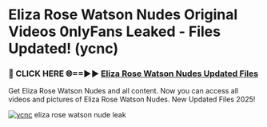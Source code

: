 # Eliza Rose Watson Nudes Original Videos 0nlyFans Leaked - Files Updated! (ycnc)

<h3>🔴 CLICK HERE 🌐==►► <a href="https://tinyurl.com/4mcuefdz" rel="nofollow">Eliza Rose Watson Nudes Updated Files</a></h3>

Get Eliza Rose Watson Nudes and all content. Now you can access all videos and pictures of Eliza Rose Watson Nudes. New Updated Files 2025!

[![ycnc](https://i.imgur.com/StAQSOY.gif)](https://tinyurl.com/4mcuefdz)
eliza rose watson nude leak